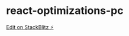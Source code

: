 # react-optimizations-pc

[Edit on StackBlitz ⚡️](https://stackblitz.com/edit/react-optimizations-pc)
